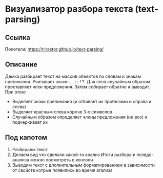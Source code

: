 # Визуализатор разбора текста (text-parsing)

## Ссылка
Полетели: https://nirastor.github.io/text-parsing/

## Описание
Демка разбирает текст на массив объектов по словам и знакам препинания. Учитывает знаки: . , : ; ! ?. Для слов случайным образом проставляет член предложения. Затем собирает обратно и выводит. При этом:

- Выделяет знаки препинания (и отбивает их пробелами и справа и слева)
- Выделяет красным слова короче 3-х символов
- Случайным образом определяет члены предложения (не все) и подчеркивает их

## Под капотом
1. Разбираем текст
2. Делаем вид что сделали какой-то анализ
  Итоги разбора и псевдо-анализа можно посмотреть в консоли
3. Выводим текст с дполнительным форматированием в зависимости от свойств котрые появились во время агализа
